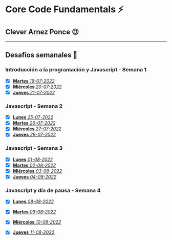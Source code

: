 # Core Code Fundamentals :zap: 
## Clever Arnez Ponce  :wink:
---
## Desafíos semanales  :orange_book:

### Introducción a la programación y Javascript - Semana 1

- [x] [**Martes** *19-07-2022*](/Week1/Martes-19-07-22.md) 
- [x] [**Miércoles** *20-07-2022*](/Week1/Miércoles-20-07-22.md) 
- [x] [**Jueves** *21-07-2022*](/Week1/Jueves-21-07-22.md) 

### Javascript - Semana 2

- [x] [**Lunes** *25-07-2022*](/Week2/Lunes-25-07-22.md) 
- [x] [**Martes** *26-07-2022*](/Week2/Martes-26-07-22.md) 
- [x] [**Miércoles** *27-07-2022*](/Week2/Miércoles-27-07-22.md) 
- [x] [**Jueves** *28-07-2022*](/Week2/Jueves-28-07-22.md) 

### Javascript - Semana 3

- [x] [**Lunes** *01-08-2022*](/Week3/Lunes-01-08-22.md) 
- [x] [**Martes** *02-08-2022*](/Week3/Martes-02-08-22.md) 
- [x] [**Miércoles** *03-08-2022*](/Week3/Miércoles-03-08-22.md) 
- [x] [**Jueves** *04-08-2022*](/Week3/Jueves-04-08-22.md) 

### Javascript y día de pausa - Semana 4

- [x] [**Lunes** *08-08-2022*](/Week4/Lunes-08-08-22.md) 
- [x] [**Martes** *09-08-2022*](/Week4/Martes-09-08-22.md) 
- [x] [**Miércoles** *10-08-2022*](/Week4/Miércoles-10-08-22.md) 
- [x] [**Jueves** *11-08-2022*](/Week4/Jueves-11-08-22.md) 

